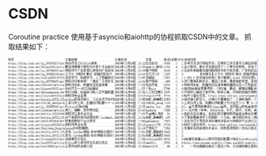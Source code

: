 # CSDN
Coroutine practice
使用基于asyncio和aiohttp的协程抓取CSDN中的文章。
抓取结果如下：


![image text](https://github.com/FrankYang3110/img-folder/blob/master/CSDN.png)
